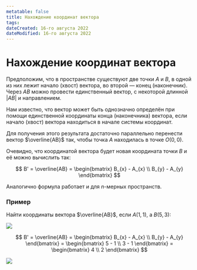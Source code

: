 ```yaml
---
metatable: false
title: Нахождение координат вектора
tags:
dateCreated: 16-го августа 2022
dateModified: 16-го августа 2022
---
```

# Нахождение координат вектора

Предположим, что в пространстве существуют две точки $A$ и $B$, в одной из них лежит начало (хвост) вектора, во второй — конец (наконечник). Через $AB$ можно провести единственный вектор, с некоторой длинной $|AB|$ и направлением. 

Нам известно, что вектор может быть однозначно определён при помощи единственной координаты конца (наконечника) вектора, если начало (хвост) вектора находиться в начале системы координат.

Для получения этого результата достаточно параллельно перенести вектор $\overline{AB}$ так, чтобы точка $A$ находилась в точке $O(0, 0)$.

Очевидно, что координатой вектора будет новая координата точки $B$ и её можно вычислить так:

$$
B' = \overline{AB} = \begin{bmatrix}
B_{x} - A_{x}  \\ B_{y} - A_{y}
\end{bmatrix}
$$

Аналогично формула работает и для $n$-мерных пространств.

### Пример

Найти координаты вектора $\overline{AB}$, если $A(1, 1)$, а $B(5, 3)$:

![](https://imgur.com/4YVSDTt.png)

$$
B' = \overline{AB} = \begin{bmatrix}
B_{x} - A_{x}  \\ B_{y} - A_{y}
\end{bmatrix} = \begin{bmatrix}
5 - 1  \\ 3 - 1
\end{bmatrix} = \begin{bmatrix}
4 \\ 2
\end{bmatrix}
$$

![](https://imgur.com/dqXLCc5.png)
